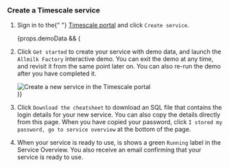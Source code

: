 <Procedure>

### Create a Timescale service

<ol>
  <li>
    <p>
      Sign in to the{" "}
      <a href="https://console.cloud.timescale.com/">Timescale portal</a> and click <code>Create service</code>.
    </p>
  </li>
  {props.demoData && (
    <li>
      <p>
        Click <code>Get started</code> to create your service with demo data, and
        launch the <code>Allmilk Factory</code> interactive demo. You can exit
        the demo at any time, and revisit it from the same point later on. You
        can also re-run the demo after you have completed it.
      </p>
      <img
        class="main-content__illustration"
        width={1375} height={944}
        src="https://assets.timescale.com/docs/images/tsc-create-service-demo.png"
        alt="Create a new service in the Timescale portal"
      />
    </li>
  )}
  <li>
    <p>
      Click <code>Download the cheatsheet</code> to download an SQL file that
      contains the login details for your new service. You can also copy the
      details directly from this page. When you have copied your password,
      click <code>I stored my password, go to service overview</code>
      at the bottom of the page.
    </p>
  </li>
    <li>
    <p>
      When your service is ready to use, is shows a green <code>Running</code>
      label in the Service Overview. You also receive an email confirming that
      your service is ready to use.
    </p>
  </li>
</ol>

</Procedure>
